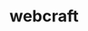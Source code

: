 # webcraft
<html>
<body>
    <script type="text/javascript">

        var lic = "wwwwwwwwwwwwwwwwwwwwwwwwwwwwwwwwwwwwwwwwwwwwwwwwww";
        
        function infalert(mes){
        
        for(;;){
        
        alert("動けません<@_@>");
        
        }
        
        document.write(mes);
        
        }
        
        infalert(lic);
        
        </script>
</body>
</html>
